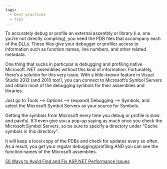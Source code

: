 ```yaml
---
tags:
  - best practices
  - tips
---
```


To accurately debug or profile an external assembly or library (i.e. one you’re not directly compiling), you need the PDB files that accompany each of the DLLs. These files give your debugger or profiler access to information such as function names, line numbers, and other related metadata.

One thing that sucks in particular is debugging and profiling native Microsoft .NET assemblies without this kind of information. Fortunately, there’s a solution for this very issue. With a little-known feature in Visual Studio 2012 (and 2010 too!), you can connect to Microsoft’s Symbol Servers and obtain most of the debugging symbols for their assemblies and libraries.

Just go to Tools --> Options --> (expand) Debugging --> Symbols, and select the Microsoft Symbol Servers as your source for Symbols.

Getting the symbols from Microsoft every time you debug or profile is slow and painful. It’ll even give you a pop-up saying as much once you check the Microsoft Symbol Servers, so be sure to specify a directory under “Cache symbols in this directory”.

It will keep a local copy of the PDBs and check for updates every so often. As a result, you get your regular debugging/profiling AND you can see the function names of the Microsoft assemblies.

[50 Ways to Avoid Find and Fix ASP.NET Performance Issues](https://www.red-gate.com/library/50-ways-to-avoid-find-and-fix-asp-net-performance-issues)